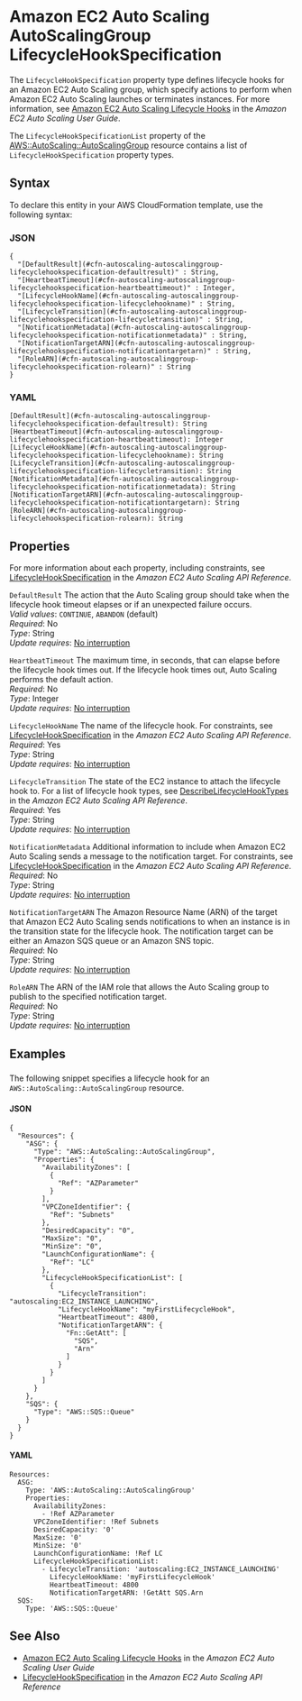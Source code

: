 # Amazon EC2 Auto Scaling AutoScalingGroup LifecycleHookSpecification<a name="aws-properties-autoscaling-autoscalinggroup-lifecyclehookspecification"></a>

<a name="aws-properties-autoscaling-autoscalinggroup-lifecyclehookspecification-description"></a>The `LifecycleHookSpecification` property type defines lifecycle hooks for an Amazon EC2 Auto Scaling group, which specify actions to perform when Amazon EC2 Auto Scaling launches or terminates instances\. For more information, see [ Amazon EC2 Auto Scaling Lifecycle Hooks](https://docs.aws.amazon.com/autoscaling/ec2/userguide/lifecycle-hooks.html) in the *Amazon EC2 Auto Scaling User Guide*\.

<a name="aws-properties-autoscaling-autoscalinggroup-lifecyclehookspecification-inheritance"></a> The `LifecycleHookSpecificationList` property of the [AWS::AutoScaling::AutoScalingGroup](aws-properties-as-group.md) resource contains a list of `LifecycleHookSpecification` property types\.

## Syntax<a name="aws-properties-autoscaling-autoscalinggroup-lifecyclehookspecification-syntax"></a>

To declare this entity in your AWS CloudFormation template, use the following syntax:

### JSON<a name="aws-properties-autoscaling-autoscalinggroup-lifecyclehookspecification-syntax.json"></a>

```
{
  "[DefaultResult](#cfn-autoscaling-autoscalinggroup-lifecyclehookspecification-defaultresult)" : String,
  "[HeartbeatTimeout](#cfn-autoscaling-autoscalinggroup-lifecyclehookspecification-heartbeattimeout)" : Integer,
  "[LifecycleHookName](#cfn-autoscaling-autoscalinggroup-lifecyclehookspecification-lifecyclehookname)" : String,
  "[LifecycleTransition](#cfn-autoscaling-autoscalinggroup-lifecyclehookspecification-lifecycletransition)" : String,
  "[NotificationMetadata](#cfn-autoscaling-autoscalinggroup-lifecyclehookspecification-notificationmetadata)" : String,
  "[NotificationTargetARN](#cfn-autoscaling-autoscalinggroup-lifecyclehookspecification-notificationtargetarn)" : String,
  "[RoleARN](#cfn-autoscaling-autoscalinggroup-lifecyclehookspecification-rolearn)" : String
}
```

### YAML<a name="aws-properties-autoscaling-autoscalinggroup-lifecyclehookspecification-syntax.yaml"></a>

```
[DefaultResult](#cfn-autoscaling-autoscalinggroup-lifecyclehookspecification-defaultresult): String
[HeartbeatTimeout](#cfn-autoscaling-autoscalinggroup-lifecyclehookspecification-heartbeattimeout): Integer
[LifecycleHookName](#cfn-autoscaling-autoscalinggroup-lifecyclehookspecification-lifecyclehookname): String
[LifecycleTransition](#cfn-autoscaling-autoscalinggroup-lifecyclehookspecification-lifecycletransition): String
[NotificationMetadata](#cfn-autoscaling-autoscalinggroup-lifecyclehookspecification-notificationmetadata): String
[NotificationTargetARN](#cfn-autoscaling-autoscalinggroup-lifecyclehookspecification-notificationtargetarn): String
[RoleARN](#cfn-autoscaling-autoscalinggroup-lifecyclehookspecification-rolearn): String
```

## Properties<a name="aws-properties-autoscaling-autoscalinggroup-lifecyclehookspecification-properties"></a>

For more information about each property, including constraints, see [LifecycleHookSpecification](https://docs.aws.amazon.com/autoscaling/ec2/APIReference/API_LifecycleHookSpecification.html) in the *Amazon EC2 Auto Scaling API Reference*\.

`DefaultResult`  <a name="cfn-autoscaling-autoscalinggroup-lifecyclehookspecification-defaultresult"></a>
The action that the Auto Scaling group should take when the lifecycle hook timeout elapses or if an unexpected failure occurs\.  
*Valid values*: `CONTINUE`, `ABANDON` \(default\)  
 *Required*: No  
 *Type*: String  
 *Update requires*: [No interruption](using-cfn-updating-stacks-update-behaviors.md#update-no-interrupt) 

`HeartbeatTimeout`  <a name="cfn-autoscaling-autoscalinggroup-lifecyclehookspecification-heartbeattimeout"></a>
The maximum time, in seconds, that can elapse before the lifecycle hook times out\. If the lifecycle hook times out, Auto Scaling performs the default action\.  
 *Required*: No  
 *Type*: Integer  
 *Update requires*: [No interruption](using-cfn-updating-stacks-update-behaviors.md#update-no-interrupt) 

`LifecycleHookName`  <a name="cfn-autoscaling-autoscalinggroup-lifecyclehookspecification-lifecyclehookname"></a>
The name of the lifecycle hook\. For constraints, see [LifecycleHookSpecification](https://docs.aws.amazon.com/autoscaling/ec2/APIReference/API_LifecycleHookSpecification.html) in the *Amazon EC2 Auto Scaling API Reference*\.  
 *Required*: Yes  
 *Type*: String  
 *Update requires*: [No interruption](using-cfn-updating-stacks-update-behaviors.md#update-no-interrupt) 

`LifecycleTransition`  <a name="cfn-autoscaling-autoscalinggroup-lifecyclehookspecification-lifecycletransition"></a>
The state of the EC2 instance to attach the lifecycle hook to\. For a list of lifecycle hook types, see [ DescribeLifecycleHookTypes](https://docs.aws.amazon.com/autoscaling/ec2/APIReference/API_DescribeLifecycleHookTypes.html) in the *Amazon EC2 Auto Scaling API Reference*\.  
 *Required*: Yes  
 *Type*: String  
 *Update requires*: [No interruption](using-cfn-updating-stacks-update-behaviors.md#update-no-interrupt) 

`NotificationMetadata`  <a name="cfn-autoscaling-autoscalinggroup-lifecyclehookspecification-notificationmetadata"></a>
Additional information to include when Amazon EC2 Auto Scaling sends a message to the notification target\. For constraints, see [LifecycleHookSpecification](https://docs.aws.amazon.com/autoscaling/ec2/APIReference/API_LifecycleHookSpecification.html) in the *Amazon EC2 Auto Scaling API Reference*\.  
 *Required*: No  
 *Type*: String  
 *Update requires*: [No interruption](using-cfn-updating-stacks-update-behaviors.md#update-no-interrupt) 

`NotificationTargetARN`  <a name="cfn-autoscaling-autoscalinggroup-lifecyclehookspecification-notificationtargetarn"></a>
The Amazon Resource Name \(ARN\) of the target that Amazon EC2 Auto Scaling sends notifications to when an instance is in the transition state for the lifecycle hook\. The notification target can be either an Amazon SQS queue or an Amazon SNS topic\.  
 *Required*: No  
 *Type*: String  
 *Update requires*: [No interruption](using-cfn-updating-stacks-update-behaviors.md#update-no-interrupt) 

`RoleARN`  <a name="cfn-autoscaling-autoscalinggroup-lifecyclehookspecification-rolearn"></a>
The ARN of the IAM role that allows the Auto Scaling group to publish to the specified notification target\.  
 *Required*: No  
 *Type*: String  
 *Update requires*: [No interruption](using-cfn-updating-stacks-update-behaviors.md#update-no-interrupt) 

## Examples<a name="aws-properties-autoscaling-autoscalinggroup-lifecyclehookspecification-examples"></a>

### <a name="aws-properties-autoscaling-autoscalinggroup-lifecyclehookspecification-example1"></a>

The following snippet specifies a lifecycle hook for an `AWS::AutoScaling::AutoScalingGroup` resource\.

#### JSON<a name="aws-properties-autoscaling-autoscalinggroup-lifecyclehookspecification-example1.json"></a>

```
{
  "Resources": {
    "ASG": {
      "Type": "AWS::AutoScaling::AutoScalingGroup",
      "Properties": {
        "AvailabilityZones": [
          {
            "Ref": "AZParameter"
          }
        ],
        "VPCZoneIdentifier": {
          "Ref": "Subnets"
        },
        "DesiredCapacity": "0",
        "MaxSize": "0",
        "MinSize": "0",
        "LaunchConfigurationName": {
          "Ref": "LC"
        },
        "LifecycleHookSpecificationList": [
          {
            "LifecycleTransition": "autoscaling:EC2_INSTANCE_LAUNCHING",
            "LifecycleHookName": "myFirstLifecycleHook",
            "HeartbeatTimeout": 4800,
            "NotificationTargetARN": {
              "Fn::GetAtt": [
                "SQS",
                "Arn"
              ]
            }
          }
        ]
      }
    },
    "SQS": {
      "Type": "AWS::SQS::Queue"
    }
  }
}
```

#### YAML<a name="aws-properties-autoscaling-autoscalinggroup-lifecyclehookspecification-example1.yaml"></a>

```
Resources:
  ASG:
    Type: 'AWS::AutoScaling::AutoScalingGroup'
    Properties:
      AvailabilityZones:
        - !Ref AZParameter
      VPCZoneIdentifier: !Ref Subnets
      DesiredCapacity: '0'
      MaxSize: '0'
      MinSize: '0'
      LaunchConfigurationName: !Ref LC
      LifecycleHookSpecificationList:
        - LifecycleTransition: 'autoscaling:EC2_INSTANCE_LAUNCHING'
          LifecycleHookName: 'myFirstLifecycleHook'
          HeartbeatTimeout: 4800
          NotificationTargetARN: !GetAtt SQS.Arn
  SQS:
    Type: 'AWS::SQS::Queue'
```

## See Also<a name="aws-properties-autoscaling-autoscalinggroup-lifecyclehookspecification-seealso"></a>
+ [Amazon EC2 Auto Scaling Lifecycle Hooks](https://docs.aws.amazon.com/autoscaling/ec2/userguide/lifecycle-hooks.html) in the *Amazon EC2 Auto Scaling User Guide*
+ [LifecycleHookSpecification](https://docs.aws.amazon.com/autoscaling/ec2/APIReference/API_LifecycleHookSpecification.html) in the *Amazon EC2 Auto Scaling API Reference*